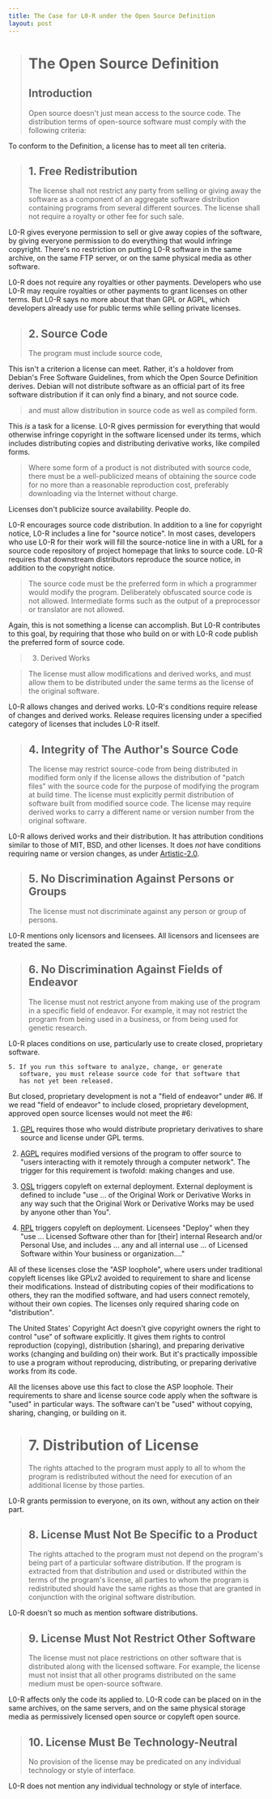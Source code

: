 ```yaml
---
title: The Case for L0-R under the Open Source Definition
layout: post
---
```


> # The Open Source Definition
> ## Introduction
> Open source doesn't just mean access to the source code. The distribution terms of open-source software must comply with the following criteria:

To conform to the Definition, a license has to meet all ten criteria.

> ## 1. Free Redistribution
> The license shall not restrict any party from selling or giving away the software as a component of an aggregate software distribution containing programs from several different sources. The license shall not require a royalty or other fee for such sale.

L0-R gives everyone permission to sell or give away copies of the software, by giving everyone permission to do everything that would infringe copyright.  There's no restriction on putting L0-R software in the same archive, on the same FTP server, or on the same physical media as other software.

L0-R does not require any royalties or other payments. Developers who use L0-R may require royalties or other payments to grant licenses on other terms. But L0-R says no more about that than GPL or AGPL, which developers already use for public terms while selling private licenses.

> ## 2. Source Code
> The program must include source code, 

This isn't a criterion a license can meet. Rather, it's a holdover from Debian's Free Software Guidelines, from which the Open Source Definition derives. Debian will not distribute software as an official part of its free software distribution if it can only find a binary, and not source code.

> and must allow distribution in source code as well as compiled form.

This _is_ a task for a license. L0-R gives permission for everything that would otherwise infringe copyright in the software licensed under its terms, which includes distributing copies and distributing derivative works, like compiled forms.

> Where some form of a product is not distributed with source code, there must be a well-publicized means of obtaining the source code for no more than a reasonable reproduction cost, preferably downloading via the Internet without charge.

Licenses don't publicize source availability. People do.

L0-R encourages source code distribution. In addition to a line for copyright notice, L0-R includes a line for "source notice". In most cases, developers who use L0-R for their work will fill the source-notice line in with a URL for a source code repository of project homepage that links to source code. L0-R requires that downstream distributors reproduce the source notice, in addition to the copyright notice.

> The source code must be the preferred form in which a programmer would modify the program. Deliberately obfuscated source code is not allowed. Intermediate forms such as the output of a preprocessor or translator are not allowed. 

Again, this is not something a license can accomplish. But L0-R contributes to this goal, by requiring that those who build on or with L0-R code publish the preferred form of source code.

> 3. Derived Works

> The license must allow modifications and derived works, and must allow them to be distributed under the same terms as the license of the original software.

L0-R allows changes and derived works.  L0-R's conditions require release of changes and derived works.  Release requires licensing under a specified category of licenses that includes L0-R itself.

> ## 4. Integrity of The Author's Source Code
> The license may restrict source-code from being distributed in modified form only if the license allows the distribution of "patch files" with the source code for the purpose of modifying the program at build time. The license must explicitly permit distribution of software built from modified source code. The license may require derived works to carry a different name or version number from the original software.

L0-R allows derived works and their distribution.  It has attribution conditions similar to those of MIT, BSD, and other licenses.  It does _not_ have conditions requiring name or version changes, as under [Artistic-2.0](https://spdx.org/licenses/Artistic-2.0.html).

> ## 5. No Discrimination Against Persons or Groups
> The license must not discriminate against any person or group of persons.

L0-R mentions only licensors and licensees. All licensors and licensees are treated the same.

> ## 6. No Discrimination Against Fields of Endeavor
> The license must not restrict anyone from making use of the program in a specific field of endeavor. For example, it may not restrict the program from being used in a business, or from being used for genetic research.

L0-R places conditions on use, particularly use to create closed, proprietary software.

    5. If you run this software to analyze, change, or generate
       software, you must release source code for that software that
       has not yet been released.

But closed, proprietary development is not a "field of endeavor" under #6.  If we read "field of endeavor" to include closed, proprietary development, approved open source licenses would not meet the #6:

1. [GPL](https://www.gnu.org/licenses/gpl-3.0.en.html) requires those who would distribute proprietary derivatives to share source and license under GPL terms.
2. [AGPL](https://spdx.org/licenses/AGPL-3.0.html) requires modified versions of the program to offer source to "users interacting with it remotely through a computer network".  The trigger for this requirement is twofold: making changes and use.
3. [OSL](https://spdx.org/licenses/OSL-3.0.html) triggers copyleft on external deployment.  External deployment is defined to include "use ... of the Original Work or Derivative Works in any way such that the Original Work or Derivative Works may be used by anyone other than You".

4. [RPL](https://spdx.org/licenses/RPL-1.5.html) triggers copyleft on deployment.  Licensees "Deploy" when they "use ... Licensed Software other than for [their] internal Research and/or Personal Use, and includes ... any and all internal use ... of Licensed Software within Your business or organization...."

All of these licenses close the "ASP loophole", where users under traditional copyleft licenses like GPLv2 avoided to requirement to share and license their modifications.  Instead of distributing copies of their modifications to others, they ran the modified software, and had users connect remotely, without their own copies.  The licenses only required sharing code on "distribution".

The United States' Copyright Act doesn't give copyright owners the right to control "use" of software explicitly.  It gives them rights to control reproduction (copying), distribution (sharing), and preparing derivative works (changing and building on) their work.  But it's practically impossible to use a program without reproducing, distributing, or preparing derivative works from its code.

All the licenses above use this fact to close the ASP loophole.  Their requirements to share and license source code apply when the software is "used" in particular ways.  The software can't be "used" without copying, sharing, changing, or building on it.

> # 7. Distribution of License
> The rights attached to the program must apply to all to whom the program is redistributed without the need for execution of an additional license by those parties.

L0-R grants permission to everyone, on its own, without any action on their part.

> ## 8. License Must Not Be Specific to a Product
> The rights attached to the program must not depend on the program's being part of a particular software distribution. If the program is extracted from that distribution and used or distributed within the terms of the program's license, all parties to whom the program is redistributed should have the same rights as those that are granted in conjunction with the original software distribution.

L0-R doesn't so much as mention software distributions.

> ## 9. License Must Not Restrict Other Software
> The license must not place restrictions on other software that is distributed along with the licensed software. For example, the license must not insist that all other programs distributed on the same medium must be open-source software.

L0-R affects only the code its applied to.  L0-R code can be placed on in the same archives, on the same servers, and on the same physical storage media as permissively licensed open source or copyleft open source.

> ## 10. License Must Be Technology-Neutral
> No provision of the license may be predicated on any individual technology or style of interface.

L0-R does not mention any individual technology or style of interface.
